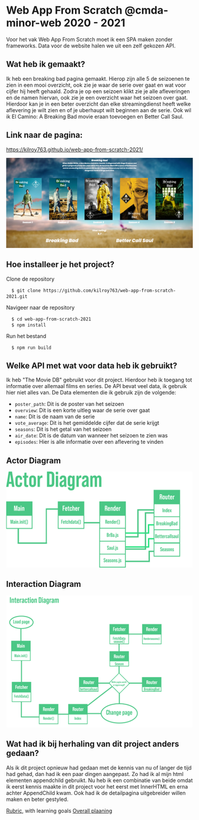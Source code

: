 # Web App From Scratch @cmda-minor-web 2020 - 2021
Voor het vak Web App From Scratch moet ik een SPA maken zonder frameworks. Data voor de website halen we uit een zelf gekozen API.

## Wat heb ik gemaakt?
Ik heb een breaking bad pagina gemaakt. Hierop zijn alle 5 de seizoenen te zien in een mooi overzicht, ook zie je waar de serie over gaat en wat voor cijfer hij heeft gehaald. Zodra je op een seizoen klikt zie je alle afleveringen en de namen hiervan, ook zie je een overzicht waar het seizoen over gaat. Hierdoor kan je in een beter overzicht dan elke streamingdienst heeft welke aflevering je wilt zien en of je uberhaupt wilt beginnen aan de serie. Ook wil ik El Camino: A Breaking Bad movie eraan toevoegen en Better Call Saul. 

## Link naar de pagina:
https://kilroy763.github.io/web-app-from-scratch-2021/

![Overview](https://github.com/kilroy763/web-app-from-scratch-2021/blob/master/docs/img/overview.jpg?raw=true)

## Hoe installeer je het project?
Clone de repository
```
  $ git clone https://github.com/kilroy763/web-app-from-scratch-2021.git
  ```
Navigeer naar de repository
```
  $ cd web-app-from-scratch-2021
  $ npm install
  ```

Run het bestand
```
  $ npm run build
  ```

## Welke API met wat voor data  heb ik gebruikt?
Ik heb "The Movie DB" gebruikt voor dit project. Hierdoor heb ik toegang tot informatie over allemaal films en series. De API bevat veel data, ik gebruik hier niet alles van. De Data elementen die ik gebruik zijn de volgende:
- `poster_path`: Dit is de poster van het seizoen
- `overview`: Dit is een korte uitleg waar de serie over gaat
- `name`: Dit is de naam van de serie
- `vote_average`: Dit is het gemiddelde cijfer dat de serie krijgt
- `seasons`: Dit is het getal van het seizoen
- `air_date`: Dit is de datum van wanneer het seizoen te zien was
- `episodes`: Hier is alle informatie over een aflevering te vinden
  
## Actor Diagram
![Actor Diagram](https://github.com/kilroy763/web-app-from-scratch-2021/blob/master/docs/img/actor%20diagram2.jpg?raw=true)

## Interaction Diagram 
![Interaction Diagram](https://github.com/kilroy763/web-app-from-scratch-2021/blob/master/docs/img/interaction%20diagram23.jpg?raw=true) 

## Wat had ik bij herhaling van dit project anders gedaan?
Als ik dit project opnieuw had gedaan met de kennis van nu of langer de tijd had gehad, dan had ik een paar dingen aangepast. Zo had ik al mijn html elementen appendchild gebruikt. Nu heb ik een combinatie van beide omdat ik eerst kennis maakte in dit project voor het eerst met InnerHTML en erna achter AppendChild kwam. Ook had ik de detailpagina uitgebreider willen maken en beter gestyled. 

[Rubric](https://docs.google.com/spreadsheets/d/1vJJ4EhIqkefWj1nWFp0Pnvy1Kld-S2V3qwZgC6XQO0c/edit?usp=sharing), with learning goals
[Overall plaaning](https://teams.microsoft.com/l/file/95EAEC95-4AB8-4E62-A810-2445969460B6?tenantId=0907bb1e-21fc-476f-8843-02d09ceb59a7&fileType=xlsx&objectUrl=https%3A%2F%2Ficthva.sharepoint.com%2Fsites%2FFDMCI_EDU__CMD20_21_Minor_Web_5i7j73jt%2FShared%20Documents%2F02%20-%20Web%20App%20From%20Scratch%2FWAFS%202021%20Planning.xlsx&baseUrl=https%3A%2F%2Ficthva.sharepoint.com%2Fsites%2FFDMCI_EDU__CMD20_21_Minor_Web_5i7j73jt&serviceName=teams&threadId=19:9bd8abc7b32c4e0196ddbaae12cf8e79@thread.tacv2&groupId=5d001f9a-0a4b-4768-92b1-0f1768328ba3)


<!-- Add a link to your live demo in Github Pages 🌐-->

<!-- ☝️ replace this description with a description of your own work -->

<!-- replace the code in the /docs folder with your own, so you can showcase your work with GitHub Pages 🌍 -->

<!-- Add a nice poster image here at the end of the week, showing off your shiny frontend 📸 -->

<!-- Maybe a table of contents here? 📚 -->

<!-- How about a section that describes how to install this project? 🤓 -->

<!-- ...but how does one use this project? What are its features 🤔 -->

<!-- What external data source is featured in your project and what are its properties 🌠 -->

<!-- Maybe a checklist of done stuff and stuff still on your wishlist? ✅ -->

<!-- How about a license here? 📜 (or is it a licence?) 🤷 -->
